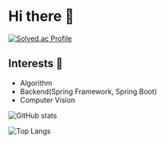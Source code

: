 <!--
### Hi there 👋


**WonjunChun/WonjunChun** is a ✨ _special_ ✨ repository because its `README.md` (this file) appears on your GitHub profile.


Backend Developer Wannabe

- 🔭 I’m currently working on ...
- 🌱 I’m currently learning Spring Boot, Algorithm, etc.
- 👯 I’m looking to collaborate on web service development.
- 🤔 I’m looking for help with ...
- 💬 Ask me about ...
- 📫 How to reach me: chunjh1103@naver.com / semaphore@kakao.com
- 😄 Pronouns: ...
- ⚡ Fun fact: ...
-->
# Hi there 👋
[![Solved.ac Profile](http://mazassumnida.wtf/api/v2/generate_badge?boj=chunjh1103)](https://solved.ac/chunjh1103/)


## Interests 👀
- Algorithm
- Backend(Spring Framework, Spring Boot)
- Computer Vision

![GitHub stats](https://github-readme-stats.vercel.app/api?username=WonjunChun&show_icons=true&theme=tokyonight)

![Top Langs](https://github-readme-stats.vercel.app/api/top-langs/?username=WonjunChun&theme=tokyonight)

